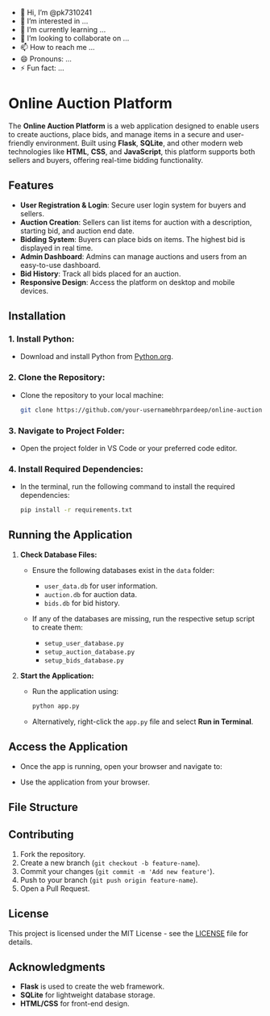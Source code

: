 - 👋 Hi, I’m @pk7310241
- 👀 I’m interested in ...
- 🌱 I’m currently learning ...
- 💞️ I’m looking to collaborate on ...
- 📫 How to reach me ...
- 😄 Pronouns: ...
- ⚡ Fun fact: ...

<!---
pk7310241/pk7310241 is a ✨ special ✨ repository because its `README.md` (this file) appears on your GitHub profile.
You can click the Preview link to take a look at your changes.
--->
# **Online Auction Platform**

The **Online Auction Platform** is a web application designed to enable users to create auctions, place bids, and manage items in a secure and user-friendly environment. Built using **Flask**, **SQLite**, and other modern web technologies like **HTML**, **CSS**, and **JavaScript**, this platform supports both sellers and buyers, offering real-time bidding functionality.

## **Features**
- **User Registration & Login**: Secure user login system for buyers and sellers.
- **Auction Creation**: Sellers can list items for auction with a description, starting bid, and auction end date.
- **Bidding System**: Buyers can place bids on items. The highest bid is displayed in real time.
- **Admin Dashboard**: Admins can manage auctions and users from an easy-to-use dashboard.
- **Bid History**: Track all bids placed for an auction.
- **Responsive Design**: Access the platform on desktop and mobile devices.

## **Installation**

### **1. Install Python:**
   - Download and install Python from [Python.org](https://www.python.org/downloads/).

### **2. Clone the Repository:**
   - Clone the repository to your local machine:
     ```bash
     git clone https://github.com/your-usernamebhrpardeep/online-auction-platform.git
     ```

### **3. Navigate to Project Folder:**
   - Open the project folder in VS Code or your preferred code editor.

### **4. Install Required Dependencies:**
   - In the terminal, run the following command to install the required dependencies:
     ```bash
     pip install -r requirements.txt
     ```

## **Running the Application**

1. **Check Database Files:**
   - Ensure the following databases exist in the `data` folder:
     - `user_data.db` for user information.
     - `auction.db` for auction data.
     - `bids.db` for bid history.

   - If any of the databases are missing, run the respective setup script to create them:
     - `setup_user_database.py`
     - `setup_auction_database.py`
     - `setup_bids_database.py`

2. **Start the Application:**
   - Run the application using:
     ```bash
     python app.py
     ```

   - Alternatively, right-click the `app.py` file and select **Run in Terminal**.

## **Access the Application**

- Once the app is running, open your browser and navigate to:


- Use the application from your browser.

## **File Structure**


## **Contributing**

1. Fork the repository.
2. Create a new branch (`git checkout -b feature-name`).
3. Commit your changes (`git commit -m 'Add new feature'`).
4. Push to your branch (`git push origin feature-name`).
5. Open a Pull Request.

## **License**
This project is licensed under the MIT License - see the [LICENSE](LICENSE) file for details.

## **Acknowledgments**
- **Flask** is used to create the web framework.
- **SQLite** for lightweight database storage.
- **HTML/CSS** for front-end design.
